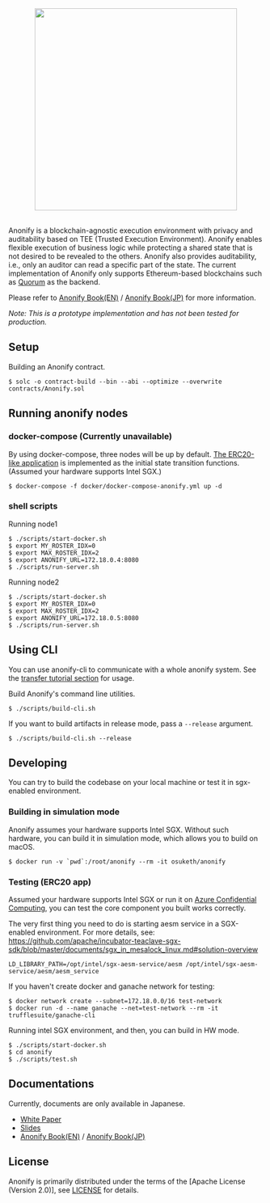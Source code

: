 <div align="center">
<img src="https://user-images.githubusercontent.com/10915207/81931155-9c178e80-9624-11ea-9a32-5ad7985d1cb3.png" width="400px">
</div>
</br>

Anonify is a blockchain-agnostic execution environment with privacy and auditability based on TEE (Trusted Execution Environment). Anonify enables flexible execution of business logic while protecting a shared state that is not desired to be revealed to the others. Anonify also provides auditability, i.e., only an auditor can read a specific part of the state. The current implementation of Anonify only supports Ethereum-based blockchains such as [Quorum](https://github.com/jpmorganchase/quorum) as the backend.

Please refer to [Anonify Book(EN)](https://layerxcom.github.io/anonify-book-en/) / [Anonify Book(JP)](https://layerxcom.github.io/anonify-book/) for more information.

*Note: This is a prototype implementation and has not been tested for production.*

## Setup
Building an Anonify contract.
```
$ solc -o contract-build --bin --abi --optimize --overwrite contracts/Anonify.sol
```

## Running anonify nodes

### docker-compose (Currently unavailable)
By using docker-compose, three nodes will be up by default. [The ERC20-like application](example/erc20/state-transition/src/lib.rs) is implemented as the initial state transition functions. (Assumed your hardware supports Intel SGX.)

```
$ docker-compose -f docker/docker-compose-anonify.yml up -d
```

### shell scripts

Running node1
```
$ ./scripts/start-docker.sh
$ export MY_ROSTER_IDX=0
$ export MAX_ROSTER_IDX=2
$ export ANONIFY_URL=172.18.0.4:8080
$ ./scripts/run-server.sh
```

Running node2
```
$ ./scripts/start-docker.sh
$ export MY_ROSTER_IDX=0
$ export MAX_ROSTER_IDX=2
$ export ANONIFY_URL=172.18.0.5:8080
$ ./scripts/run-server.sh
```

## Using CLI
You can use anonify-cli to communicate with a whole anonify system. See the [transfer tutorial section](https://layerxcom.github.io/anonify-book-en/Tutorials/ERC20/transfer/) for usage.

Build Anonify's command line utilities.
```
$ ./scripts/build-cli.sh
```

If you want to build artifacts in release mode, pass a `--release` argument.
```
$ ./scripts/build-cli.sh --release
```

## Developing

You can try to build the codebase on your local machine or test it in sgx-enabled environment.

###  Building in simulation mode

Anonify assumes your hardware supports Intel SGX. Without such hardware, you can build it in simulation mode, which allows you to build on macOS.

```
$ docker run -v `pwd`:/root/anonify --rm -it osuketh/anonify
```

### Testing (ERC20 app)

Assumed your hardware supports Intel SGX or run it on [Azure Confidential Computing](https://azure.microsoft.com/ja-jp/solutions/confidential-compute/), you can test the core component you built works correctly.

The very first thing you need to do is starting aesm service in a SGX-enabled environment. For more details, see: https://github.com/apache/incubator-teaclave-sgx-sdk/blob/master/documents/sgx_in_mesalock_linux.md#solution-overview
```
LD_LIBRARY_PATH=/opt/intel/sgx-aesm-service/aesm /opt/intel/sgx-aesm-service/aesm/aesm_service
```

If you haven't create docker and ganache network for testing:
```
$ docker network create --subnet=172.18.0.0/16 test-network
$ docker run -d --name ganache --net=test-network --rm -it trufflesuite/ganache-cli
```

Running intel SGX environment, and then, you can build in HW mode.
```
$ ./scripts/start-docker.sh
$ cd anonify
$ ./scripts/test.sh
```

## Documentations
Currently, documents are only available in Japanese.

- [White Paper](https://layerx.co.jp/wp-content/uploads/2020/06/anonify.pdf)
- [Slides](https://speakerdeck.com/layerx/anonify)
- [Anonify Book(EN)](https://layerxcom.github.io/anonify-book-en/) / [Anonify Book(JP)](https://layerxcom.github.io/anonify-book/)

## License

Anonify is primarily distributed under the terms of the [Apache License (Version 2.0)], see [LICENSE](https://github.com/LayerXcom/anonify/blob/master/LICENSE) for details.
